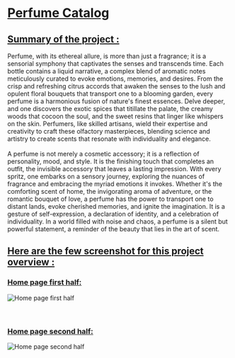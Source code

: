 # <ins> Perfume Catalog </ins>
## <ins> Summary of the project : </ins>
Perfume, with its ethereal allure, is more than just a fragrance; it is a sensorial symphony that captivates the senses and transcends time. Each bottle contains a liquid narrative, a complex blend of aromatic notes meticulously curated to evoke emotions, memories, and desires. From the crisp and refreshing citrus accords that awaken the senses to the lush and opulent floral bouquets that transport one to a blooming garden, every perfume is a harmonious fusion of nature's finest essences. Delve deeper, and one discovers the exotic spices that titillate the palate, the creamy woods that cocoon the soul, and the sweet resins that linger like whispers on the skin. Perfumers, like skilled artisans, wield their expertise and creativity to craft these olfactory masterpieces, blending science and artistry to create scents that resonate with individuality and elegance.
<br>
<br>
A perfume is not merely a cosmetic accessory; it is a reflection of personality, mood, and style. It is the finishing touch that completes an outfit, the invisible accessory that leaves a lasting impression. With every spritz, one embarks on a sensory journey, exploring the nuances of fragrance and embracing the myriad emotions it invokes. Whether it's the comforting scent of home, the invigorating aroma of adventure, or the romantic bouquet of love, a perfume has the power to transport one to distant lands, evoke cherished memories, and ignite the imagination. It is a gesture of self-expression, a declaration of identity, and a celebration of individuality. In a world filled with noise and chaos, a perfume is a silent but powerful statement, a reminder of the beauty that lies in the art of scent.
<br>

## <ins> Here are the few screenshot for this project overview : </ins>
### <ins> Home page first half: </ins>
![Home page first half](https://github.com/Periyasamy107/perfume_catalog/assets/118701561/2752839e-1aab-4f3b-b5f2-8c22e7f4622d)
<br>
<br>
<br>

### <ins> Home page second half: </ins>
![Home page second half](https://github.com/Periyasamy107/perfume_catalog/assets/118701561/adabafa8-dce0-40e8-b67e-efb73697e909)
<br>
<br>
<br>
